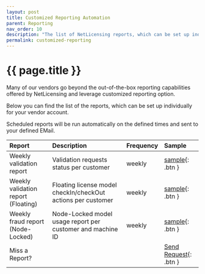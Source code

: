 ```yaml
---
layout: post
title: Customized Reporting Automation
parent: Reporting
nav_order: 10
description: "The list of NetLicensing reports, which can be set up individually for vendor account"
permalink: customized-reporting
---
```


{{ page.title }}
================

Many of our vendors go beyond the out-of-the-box reporting capabilities offered by NetLicensing and leverage customized reporting option.

Below you can find the list of the reports, which can be set up individually for your vendor account.

Scheduled reports will be run automatically on the defined times and sent to your defined EMail.

| Report | Description | Frequency | Sample |
|:-------|:------------|:----------|:-------|
| Weekly validation report | Validation requests status per customer | weekly | [sample](#){: .btn } |
| Weekly validation report (Floating) | Floating license model checkIn/checkOut actions per customer | weekly | [sample](#){: .btn } |
| Weekly fraud report (Node-Locked) | Node-Locked model usage report per customer and machine ID | weekly | [sample](#){: .btn } |
| Miss a Report? |  |  | [Send Request](https://netlicensing.io/contact/){: .btn } |
